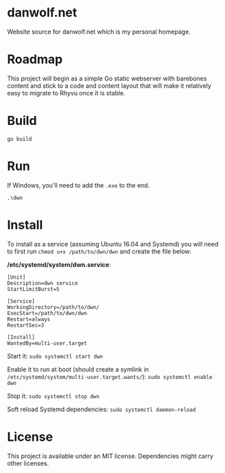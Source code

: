# danwolf.net

Website source for danwolf.net which is my personal homepage.

# Roadmap

This project will begin as a simple Go static webserver with barebones content and stick to a code and content layout that will make it relatively easy to migrate to Rhyvu once it is stable.

# Build

```
go build
```

# Run

If Windows, you'll need to add the `.exe` to the end.

```
.\dwn
```

# Install

To install as a service (assuming Ubuntu 16.04 and Systemd) you will need to first run `chmod u+x /path/to/dwn/dwn` and create the file below:

**/etc/systemd/system/dwn.service**:

```
[Unit]
Description=dwn service
StartLimitBurst=5

[Service]
WorkingDirectory=/path/to/dwn/
ExecStart=/path/to/dwn/dwn
Restart=always
RestartSec=3

[Install]
WantedBy=multi-user.target
```

Start it: `sudo systemctl start dwn`

Enable it to run at boot (should create a symlink in `/etc/systemd/system/multi-user.target.wants/`): `sudo systemctl enable dwn`

Stop it: `sudo systemctl stop dwn`

Soft reload Systemd dependencies: `sudo systemctl daemon-reload`

# License

This project is available under an MIT license. Dependencies might carry other licenses.